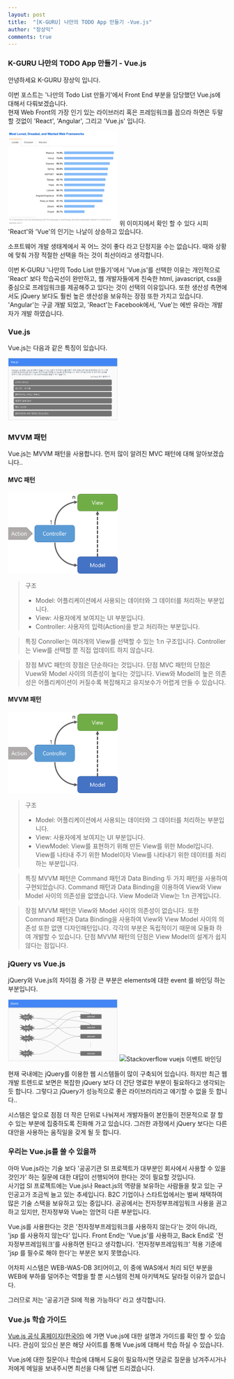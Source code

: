 ```yaml
---
layout: post
title:  "[K-GURU] 나만의 TODO App 만들기 -Vue.js"
author: "장상익"
comments: true
---
```


### K-GURU 나만의 TODO App 만들기 - Vue.js

안녕하세요 K-GURU 장상익 입니다.<br/>

이번 포스트는 '나만의 Todo List 만들기'에서 Front End 부분을 담당했던 Vue.js에 대해서 다뤄보겠습니다.<br/>
현재 Web Front의 가장 인기 있는 라이브러리 혹은 프레임워크를 꼽으라 하면은 두말 할 것없이 'React', 'Angular', 그리고 'Vue.js' 입니다.

<img src="/assets/images/todolist/Lovedframeworks.png" width="50%" height="30%" title="Stackoverflow 설문조사" alt="Stackoverflow 설문조사">
위 이미지에서 확인 할 수 있다 시피 'React'와 'Vue'의 인기는 나날이 상승하고 있습니다.

소프트웨어 개발 생태계에서 꼭 어느 것이 좋다 라고 단정지을 수는 없습니다. 때와 상황에 맞춰 가장 적절한 선택을 하는 것이 최선이라고 생각합니다.<br/>

이번 K-GURU '나만의 Todo List 만들기'에서 'Vue.js'를 선택한 이유는 개인적으로 'React' 보다 학습곡선이 완만하고, 웹 개발자들에게 친숙한 html, javascript, css을 중심으로 프레임워크를 제공해주고 있다는 것이 선택의 이유입니다. 또한 생산성 측면에서도 jQuery 보다도 훨씬 높은 생산성을 보유하는 장점 또한 가지고 있습니다.
'Angular'는 구글 개발 되었고, 'React'는 Facebook에서, 'Vue'는 에반 유라는 개발자가 개발 하였습니다.

### Vue.js

Vue.js는 다음과 같은 특징이 있습니다.

<img src="/assets/images/todolist/Vuejs.png" width="50%" height="30%" title="Vuejs" alt="Vue.js">


### MVVM 패턴

Vue.js는 MVVM 패턴을 사용합니다. 먼저 많이 알려진 MVC 패턴에 대해 알아보겠습니다..<br/>

#### MVC 패턴

<img src="/assets/images/todolist/mvc.png" width="50%" height="30%" title="MVC 패턴" alt="MVC 패턴">

> 구조
> - Model: 어플리케이션에서 사용되는 데이터와 그 데이터를 처리하는 부분입니다.
> - View: 사용자에게 보여지는 UI 부분입니다.
> - Controller: 사용자의 입력(Action)을 받고 처리하는 부분입니다.

> 특징
> Conroller는 여러개의 View를 선택할 수 있는 1:n 구조입니다.
> Controller는 View를 선택할 뿐 직접 업데이트 하지 않습니다.

> 장점
> MVC 패턴의 장점은 단순하다는 것입니다.
> 단점
> MVC 패턴의 단점은 Vuew와 Model 사이의 의존성이 높다는 것입니다. View와 Model의 높은 의존성은 어플리케이션이 커질수록 복잡해지고 유지보수가 어렵게 만들 수 있습니다.

#### MVVM 패턴

<img src="/assets/images/todolist/mvc.png" width="50%" height="30%" title="MVC 패턴" alt="MVC 패턴">

> 구조
> - Model: 어플리케이션에서 사용되는 데이터와 그 데이터를 처리하는 부분입니다.
> - View: 사용자에게 보여지는 UI 부분입니다.
> - ViewModel: View를 표현하기 위해 만든 View를 위한 Model입니다. View를 나타내 주기 위한 Model이자 View를 나타내기 위한 데이터를 처리하는 부분입니다.

> 특징
> MVVM 패턴은 Command 패턴과 Data Binding 두 가지 패턴을 사용하여 구현되었습니다.
> Command 패턴과 Data Binding을 이용하여 View와 View Model 사이의 의존성을 없앴습니다.
> View Model과 View는 1:n 관계입니다.

> 장점
> MVVM 패턴은 View와 Model 사이의 의존성이 없습니다. 또한 Command 패턴과 Data Binding을 사용하여 View와 View Model 사이의 의존성 또한 없앤 디자인패턴입니다. 각각의 부분은 독립적이기 때문에 모듈화 하여 개발할 수 있습니다.
> 단점
> MVVM 패턴의 단점은 View Model의 설계가 쉽지 않다는 점입니다.

### jQuery vs Vue.js

jQuery와 Vue.js의 차이점 중 가장 큰 부분은 elements에 대한 event 를 바인딩 하는 부분입니다.

<img src="/assets/images/todolist/jquery.png" width="50%" height="30%" title="jquery 이벤트 바인딩" alt="Stackoverflow jquery 이벤트 바인딩">

<img src="/assets/images/todolist/vuejs_event.png" width="50%" height="30%" title="vuejs 이벤트 바인딩" alt="Stackoverflow vuejs 이벤트 바인딩">

현재 국내에는 jQuery를 이용한 웹 시스템들이 많이 구축되어 있습니다. 하지만 최근 웹 개발 트렌드로 보면은 복잡한 jQuery 보다 더 간단 명료한 부분이 필요하다고 생각되는 듯 합니다. 그렇다고 jQuery가 성능적으로 좋은 라이브러리라고 얘기할 수 없을 듯 합니다..<br/>

시스템은 앞으로 점점 더 작은 단위로 나눠져서 개발자들이 본인들이 전문적으로 잘 할 수 있는 부분에 집중하도록 진화해 가고 있습니다. 그러한 과정에서 jQuery 보다는 다른 대안을 사용하는 움직일을 갖게 될 듯 합니다.

### 우리는 Vue.js를 쓸 수 있을까

아마 Vue.js라는 기술 보다 '공공기관 SI 프로젝트가 대부분인 회사에서 사용할 수 있을 것인가' 하는 질문에 대한 대답이 선행되어야 한다는 것이 필요할 것입니다.<br/>
사기업 SI 프로젝트에는 Vue.js나 React.js의 역량을 보유하는 사람들을 찾고 있는 구인공고가 조금씩 늘고 있는 추세입니다.
B2C 기업이나 스타트업에서는 벌써 채택하여 많은 기술 스택을 보유하고 있는 중입니다.
공공에서는 전자정부프레임워크 사용을 권고하고 있지만, 전자정부와 Vue는 엄연히 다른 부분입니다. <br/>

Vue.js를 사용한다는 것은 '전자정부프레임워크를 사용하지 않는다'는 것이 아니라, 'jsp 를 사용하지 않는다' 입니다.
Front End는 'Vue.js'를 사용하고, Back End로 '전자정부프레임워크'를 사용하면 된다고 생각합니다. '전자정부프레임워크' 적용 기준에 'jsp 를 필수로 해야 한다'는 부분은 보지 못했습니다.<br/>

어차피 시스템은 WEB-WAS-DB 3티어이고, 이 중에 WAS에서 처리 되던 부분을 WEB에 부하를 덜어주는 역할을 할 뿐 시스템의 전체 아키텍쳐도 달라질 이유가 없습니다.<br/>

그러므로 저는 '공공기관 SI에 적용 가능하다' 라고 생각합니다.


### Vue.js 학습 가이드

[Vue.js 공식 홈페이지(한국어)](https://kr.vuejs.org/) 에 가면 Vue.js에 대한 설명과 가이드를 확인 할 수 있습니다.
관심이 있으신 분은 해당 사이트를 통해 Vue.js에 대해서 학습 하실 수 있습니다.<br/>

Vue.js에 대한 질문이나 학습에 대해서 도움이 필요하시면 댓글로 질문을 남겨주시거나 저에게 메일을 보내주시면 최선을 다해 답변 드리겠습니다. 

